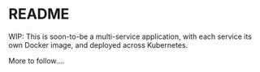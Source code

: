 # README

WIP: This is soon-to-be a multi-service application, with each service its own Docker image, and deployed across Kubernetes. 

More to follow....
